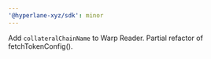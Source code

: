 ```yaml
---
'@hyperlane-xyz/sdk': minor
---
```


Add `collateralChainName` to Warp Reader. Partial refactor of fetchTokenConfig().
